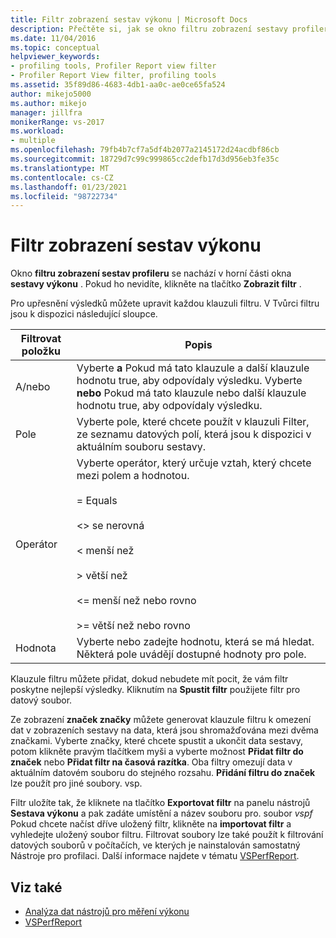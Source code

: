 ```yaml
---
title: Filtr zobrazení sestav výkonu | Microsoft Docs
description: Přečtěte si, jak se okno filtru zobrazení sestavy profileru nachází v horní části okna sestavy výkonu.
ms.date: 11/04/2016
ms.topic: conceptual
helpviewer_keywords:
- profiling tools, Profiler Report view filter
- Profiler Report View filter, profiling tools
ms.assetid: 35f89d86-4683-4db1-aa0c-ae0ce65fa524
author: mikejo5000
ms.author: mikejo
manager: jillfra
monikerRange: vs-2017
ms.workload:
- multiple
ms.openlocfilehash: 79fb4b7cf7a5df4b2077a2145172d24acdbf86cb
ms.sourcegitcommit: 18729d7c99c999865cc2defb17d3d956eb3fe35c
ms.translationtype: MT
ms.contentlocale: cs-CZ
ms.lasthandoff: 01/23/2021
ms.locfileid: "98722734"
---
```

# <a name="performance-report-view-filter"></a>Filtr zobrazení sestav výkonu
Okno **filtru zobrazení sestav profileru** se nachází v horní části okna **sestavy výkonu** . Pokud ho nevidíte, klikněte na tlačítko **Zobrazit filtr** .

 Pro upřesnění výsledků můžete upravit každou klauzuli filtru. V Tvůrci filtru jsou k dispozici následující sloupce.

|Filtrovat položku|Popis|
|-----------------|-----------------|
|A/nebo|Vyberte **a** Pokud má tato klauzule a další klauzule hodnotu true, aby odpovídaly výsledku. Vyberte **nebo** Pokud má tato klauzule nebo další klauzule hodnotu true, aby odpovídaly výsledku.|
|Pole|Vyberte pole, které chcete použít v klauzuli Filter, ze seznamu datových polí, která jsou k dispozici v aktuálním souboru sestavy.|
|Operátor|Vyberte operátor, který určuje vztah, který chcete mezi polem a hodnotou.<br /><br /> = Equals<br /><br /> <>  se nerovná<br /><br /> < menší než<br /><br /> > větší než<br /><br /> <= menší než nebo rovno<br /><br /> >= větší než nebo rovno|
|Hodnota|Vyberte nebo zadejte hodnotu, která se má hledat. Některá pole uvádějí dostupné hodnoty pro pole.|

 Klauzule filtru můžete přidat, dokud nebudete mít pocit, že vám filtr poskytne nejlepší výsledky. Kliknutím na **Spustit filtr** použijete filtr pro datový soubor.

 Ze zobrazení **značek značky** můžete generovat klauzule filtru k omezení dat v zobrazeních sestavy na data, která jsou shromažďována mezi dvěma značkami. Vyberte značky, které chcete spustit a ukončit data sestavy, potom klikněte pravým tlačítkem myši a vyberte možnost **Přidat filtr do značek** nebo **Přidat filtr na časová razítka**. Oba filtry omezují data v aktuálním datovém souboru do stejného rozsahu. **Přidání filtru do značek** lze použít pro jiné soubory. vsp.

 Filtr uložíte tak, že kliknete na tlačítko **Exportovat filtr** na panelu nástrojů **Sestava výkonu** a pak zadáte umístění a název souboru pro. soubor *vspf* Pokud chcete načíst dříve uložený filtr, klikněte na **importovat filtr** a vyhledejte uložený soubor filtru. Filtrovat soubory lze také použít k filtrování datových souborů v počítačích, ve kterých je nainstalován samostatný Nástroje pro profilaci. Další informace najdete v tématu [VSPerfReport](../profiling/vsperfreport.md).

## <a name="see-also"></a>Viz také
- [Analýza dat nástrojů pro měření výkonu](../profiling/analyzing-performance-tools-data.md)
- [VSPerfReport](../profiling/vsperfreport.md)
